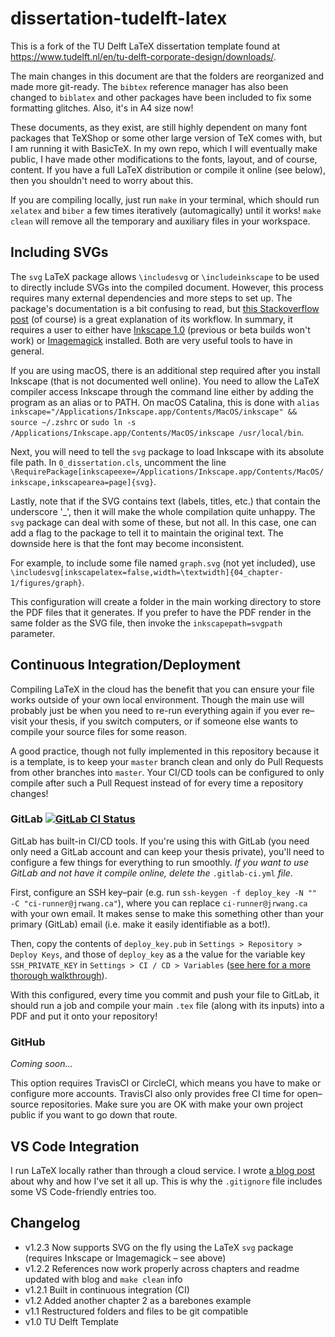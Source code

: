 # dissertation-tudelft-latex

This is a fork of the TU Delft LaTeX dissertation template found at https://www.tudelft.nl/en/tu-delft-corporate-design/downloads/.

The main changes in this document are that the folders are reorganized and made more git-ready. The `bibtex` reference manager has also been changed to `biblatex` and other packages have been included to fix some formatting glitches. Also, it's in A4 size now!

These documents, as they exist, are still highly dependent on many font packages that TeXShop or some other large version of TeX comes with, but I am running it with BasicTeX. In my own repo, which I will eventually make public, I have made other modifications to the fonts, layout, and of course, content. If you have a full LaTeX distribution or compile it online (see below), then you shouldn't need to worry about this.

If you are compiling locally, just run `make` in your terminal, which should run `xelatex` and `biber` a few times iteratively (automagically) until it works! `make clean` will remove all the temporary and auxiliary files in your workspace.

## Including SVGs

The `svg` LaTeX package allows `\includesvg` or `\includeinkscape` to be used to directly include SVGs into the compiled document. However, this process requires many external dependencies and more steps to set up. The package's documentation is a bit confusing to read, but [this Stackoverflow post](https://tex.stackexchange.com/a/74693/201491) (of course) is a great explanation of its workflow. In summary, it requires a user to either have [Inkscape 1.0](https://inkscape.org/release/inkscape-1.0/) (previous or beta builds won't work) or [Imagemagick](https://imagemagick.org/script/download.php) installed. Both are very useful tools to have in general.

If you are using macOS, there is an additional step required after you install Inkscape (that is not documented well online). You need to allow the LaTeX compiler access Inkscape through the command line either by adding the program as an alias or to PATH. On macOS Catalina, this is done with `alias inkscape="/Applications/Inkscape.app/Contents/MacOS/inkscape" && source ~/.zshrc` or `sudo ln -s /Applications/Inkscape.app/Contents/MacOS/inkscape /usr/local/bin`.

Next, you will need to tell the `svg` package to load Inkscape with its absolute file path. In `0_dissertation.cls`, uncomment the line `\RequirePackage[inkscapeexe=/Applications/Inkscape.app/Contents/MacOS/inkscape,inkscapearea=page]{svg}`.

Lastly, note that if the SVG contains text (labels, titles, etc.) that contain the underscore '_', then it will make the whole compilation quite unhappy. The `svg` package can deal with some of these, but not all. In this case, one can add a flag to the package to tell it to maintain the original text. The downside here is that the font may become inconsistent.

For example, to include some file named `graph.svg` (not yet included), use `\includesvg[inkscapelatex=false,width=\textwidth]{04_chapter-1/figures/graph}`.

This configuration will create a folder in the main working directory to store the PDF files that it generates. If you prefer to have the PDF render in the same folder as the SVG file, then invoke the `inkscapepath=svgpath` parameter.

## Continuous Integration/Deployment

Compiling LaTeX in the cloud has the benefit that you can ensure your file works outside of your own local environment. Though the main use will probably just be when you need to re-run everything again if you ever re–visit your thesis, if you switch computers, or if someone else wants to compile your source files for some reason.

A good practice, though not fully implemented in this repository because it is a template, is to keep your `master` branch clean and only do Pull Requests from other branches into `master`. Your CI/CD tools can be configured to only compile after such a Pull Request instead of for every time a repository changes!

### GitLab [![GitLab CI Status](https://gitlab.com/jasonrwang/dissertation-tudelft-latex/badges/master/pipeline.svg)](https://www.gitlab.com/jasonrwang/dissertation-tudelft-latex)

GitLab has built-in CI/CD tools. If you're using this with GitLab (you need only need a GitLab account and can keep your thesis private), you'll need to configure a few things for everything to run smoothly. *If you want to use GitLab and not have it compile online, delete the* `.gitlab-ci.yml` *file*.

First, configure an SSH key–pair (e.g. run `ssh-keygen -f deploy_key -N "" -C "ci-runner@jrwang.ca"`), where you can replace `ci-runner@jrwang.ca` with your own email. It makes sense to make this something other than your primary (GitLab) email (i.e. make it easily identifiable as a bot!).

 Then, copy the contents of `deploy_key.pub` in `Settings > Repository > Deploy Keys`, and those of `deploy_key` as a the value for the variable key `SSH_PRIVATE_KEY` in `Settings > CI / CD > Variables` ([see here for a more thorough walkthrough](https://marcosschroh.github.io/posts/autobumping-with-gitlab/)).

 With this configured, every time you commit and push your file to GitLab, it should run a job and compile your main `.tex` file (along with its inputs) into a PDF and put it onto your repository!

### GitHub

*Coming soon...*

This option requires TravisCI or CircleCI, which means you have to make or configure more accounts. TravisCI also only provides free CI time for open–source repositories. Make sure you are OK with make your own project public if you want to go down that route.

## VS Code Integration

I run LaTeX locally rather than through a cloud service. I wrote [a blog post](https://jrwang.ca/2020/01/13/latex-vscode-git/) about why and how I've set it all up. This is why the `.gitignore` file includes some VS Code-friendly entries too.

## Changelog

* v1.2.3 Now supports SVG on the fly using the LaTeX `svg` package (requires Inkscape or Imagemagick – see above)
* v1.2.2 References now work properly across chapters and readme updated with blog and `make clean` info
* v1.2.1 Built in continuous integration (CI)
* v1.2 Added another chapter 2 as a barebones example
* v1.1 Restructured folders and files to be git compatible
* v1.0 TU Delft Template
